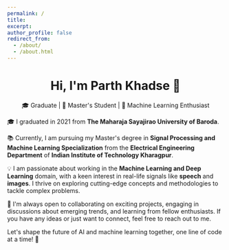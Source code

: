 ```yaml
---
permalink: /
title: 
excerpt:
author_profile: false
redirect_from: 
  - /about/
  - /about.html
---
```

<div align="center">
  <h1>Hi, I'm Parth Khadse 👋</h1>
  <p>🎓 Graduate | 🧠 Master's Student | 🚀 Machine Learning Enthusiast</p>
</div>

🎓 I graduated in 2021 from **The Maharaja Sayajirao University of Baroda**.

📚 Currently, I am pursuing my Master's degree in **Signal Processing and Machine Learning Specialization** from the **Electrical Engineering Department** of **Indian Institute of Technology Kharagpur**.

💡 I am passionate about working in the **Machine Learning and Deep Learning** domain, with a keen interest in real-life signals like **speech** and **images**. I thrive on exploring cutting-edge concepts and methodologies to tackle complex problems.

🤝 I'm always open to collaborating on exciting projects, engaging in discussions about emerging trends, and learning from fellow enthusiasts. If you have any ideas or just want to connect, feel free to reach out to me.

Let's shape the future of AI and machine learning together, one line of code at a time! 🚀

